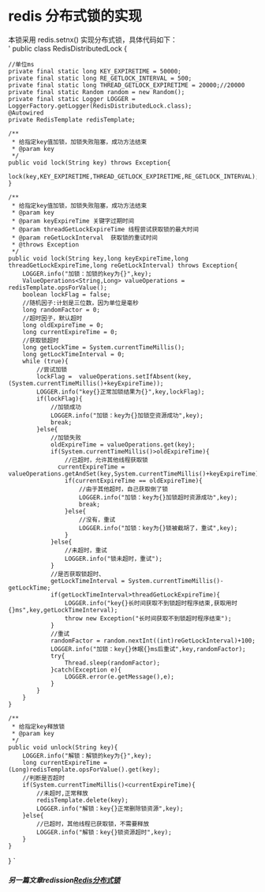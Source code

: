 # redis 分布式锁的实现  

本锁采用 redis.setnx() 实现分布式锁，具体代码如下：  
'
public class RedisDistributedLock {

    //单位ms
    private final static long KEY_EXPIRETIME = 50000;
    private final static long RE_GETLOCK_INTERVAL = 500;
    private final static long THREAD_GETLOCK_EXPIRETIME = 20000;//20000
    private final static Random random = new Random();
    private final static Logger LOGGER = LoggerFactory.getLogger(RedisDistributedLock.class);
    @Autowired
    private RedisTemplate redisTemplate;

    /**
     * 给指定key值加锁，加锁失败阻塞，成功方法结束
     * @param key
     */
    public void lock(String key) throws Exception{
         lock(key,KEY_EXPIRETIME,THREAD_GETLOCK_EXPIRETIME,RE_GETLOCK_INTERVAL);
    }

    /**
     * 给指定key值加锁，加锁失败阻塞，成功方法结束
     * @param key
     * @param keyExpireTime 关键字过期时间
     * @param threadGetLockExpireTime 线程尝试获取锁的最大时间
     * @param reGetLockInterval  获取锁的重试时间
     * @throws Exception
     */
    public void lock(String key,long keyExpireTime,long threadGetLockExpireTime,long reGetLockInterval) throws Exception{
        LOGGER.info("加锁：加锁的key为{}",key);
        ValueOperations<String,Long> valueOperations =  redisTemplate.opsForValue();
        boolean lockFlag = false;
        //随机因子:计划是三位数，因为单位是毫秒
        long randomFactor = 0;
        //超时因子，默认超时
        long oldExpireTime = 0;
        long currentExpireTime = 0;
        //获取锁超时
        long getLockTime = System.currentTimeMillis();
        long getLockTimeInterval = 0;
        while (true){
            //尝试加锁
            lockFlag =  valueOperations.setIfAbsent(key,(System.currentTimeMillis()+keyExpireTime));
            LOGGER.info("key{}正常加锁结果为{}",key,lockFlag);
            if(lockFlag){
                //加锁成功
                LOGGER.info("加锁：key为{}加锁空资源成功",key);
                break;
            }else{
                //加锁失败
                oldExpireTime = valueOperations.get(key);
                if(System.currentTimeMillis()>oldExpireTime){
                    //已超时，允许其他线程获取锁
                  currentExpireTime = valueOperations.getAndSet(key,System.currentTimeMillis()+keyExpireTime);
                    if(currentExpireTime == oldExpireTime){
                        //由于其他超时，自己获取倒了锁
                        LOGGER.info("加锁：key为{}加锁超时资源成功",key);
                        break;
                    }else{
                        //没有，重试
                        LOGGER.info("加锁：key为{}锁被截胡了，重试",key);
                    }
                }else{
                    //未超时，重试
                    LOGGER.info("锁未超时，重试");
                }
                //是否获取锁超时、
                getLockTimeInterval = System.currentTimeMillis()-getLockTime;
                if(getLockTimeInterval>threadGetLockExpireTime){
                    LOGGER.info("key{}长时间获取不到锁超时程序结束,获取用时{}ms",key,getLockTimeInterval);
                    throw new Exception("长时间获取不到锁超时程序结束");
                }
                //重试
                randomFactor = random.nextInt((int)reGetLockInterval)+100;
                LOGGER.info("加锁：key{}休眠{}ms后重试",key,randomFactor);
                try{
                    Thread.sleep(randomFactor);
                }catch(Exception e){
                    LOGGER.error(e.getMessage(),e);
                }
            }
        }
    }

    /**
     * 给指定key释放锁
     * @param key
     */
    public void unlock(String key){
        LOGGER.info("解锁：解锁的key为{}",key);
        long currentExpireTime = (Long)redisTemplate.opsForValue().get(key);
        //判断是否超时
        if(System.currentTimeMillis()<currentExpireTime){
            //未超时,正常释放
            redisTemplate.delete(key);
            LOGGER.info("解锁：key{}正常删除锁资源",key);
        }else{
            //已超时，其他线程已获取锁，不需要释放
            LOGGER.info("解锁：key{}锁资源超时",key);
        }
    }

}
`
##### 另一篇文章redission[Redis分布式锁](https://mp.weixin.qq.com/s?__biz=MzAwNDA2OTM1Ng==&mid=2453141879&idx=1&sn=84753c7699776e9daf617328dcace967&scene=21#wechat_redirect)  
